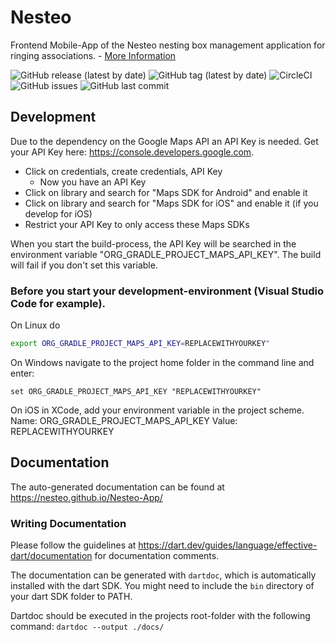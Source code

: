 # Nesteo

Frontend Mobile-App of the Nesteo nesting box management application for ringing associations. - [More Information](https://github.com/Nesteo/Nesteo)

![GitHub release (latest by date)](https://img.shields.io/github/v/release/Nesteo/Nesteo-App)
![GitHub tag (latest by date)](https://img.shields.io/github/v/tag/Nesteo/Nesteo-App)
![CircleCI](https://img.shields.io/circleci/build/github/Nesteo/Nesteo-App?token=ac103de9b3a2c8975aa3415c8c0febc24f5ad960)
![GitHub issues](https://img.shields.io/github/issues-raw/Nesteo/Nesteo-App)
![GitHub last commit](https://img.shields.io/github/last-commit/Nesteo/Nesteo-App)

## Development

Due to the dependency on the Google Maps API an API Key is needed. Get your API Key here: <https://console.developers.google.com>.

* Click on credentials, create credentials, API Key
  * Now you have an API Key
* Click on library and search for "Maps SDK for Android" and enable it
* Click on library and search for "Maps SDK for iOS" and enable it (if you develop for iOS)
* Restrict your API Key to only access these Maps SDKs

When you start the build-process, the API Key will be searched in the environment variable "ORG_GRADLE_PROJECT_MAPS_API_KEY". The build will fail if you don't set this variable.

### Before you start your development-environment (Visual Studio Code for example).

On Linux do 

```bash
export ORG_GRADLE_PROJECT_MAPS_API_KEY=REPLACEWITHYOURKEY"
```

On Windows navigate to the project home folder in the command line and enter:

```
set ORG_GRADLE_PROJECT_MAPS_API_KEY "REPLACEWITHYOURKEY"
```

On iOS in XCode, add your environment variable in the project scheme.
Name: ORG_GRADLE_PROJECT_MAPS_API_KEY
Value: REPLACEWITHYOURKEY

## Documentation

The auto-generated documentation can be found at <https://nesteo.github.io/Nesteo-App/>

### Writing Documentation

Please follow the guidelines at <https://dart.dev/guides/language/effective-dart/documentation> for documentation comments.

The documentation can be generated with `dartdoc`, which is automatically installed with the dart SDK. You might need to include the `bin` directory of your dart SDK folder to PATH.

Dartdoc should be executed in the projects root-folder with the following command: `dartdoc --output ./docs/`
